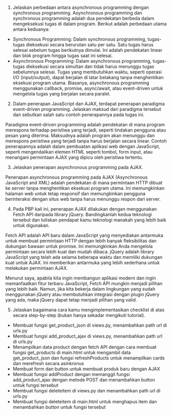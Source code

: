 1. Jelaskan perbedaan antara asynchronous programming dengan synchronous programming.
Asynchronous programming dan synchronous programming adalah dua pendekatan berbeda dalam mengeksekusi tugas di dalam program. Berikut adalah perbedaan utama antara keduanya:

- Synchronous Programming:
Dalam synchronous programming, tugas-tugas dieksekusi secara berurutan satu per satu.
Satu tugas harus selesai sebelum tugas berikutnya dimulai.
Ini adalah pendekatan linear dan blok program hingga tugas saat ini selesai.
- Asynchronous Programming:
Dalam asynchronous programming, tugas-tugas dieksekusi secara simultan dan tidak harus menunggu tugas sebelumnya selesai.
Tugas yang membutuhkan waktu, seperti operasi I/O (input/output), dapat berjalan di latar belakang tanpa menghentikan eksekusi program utama.
Biasanya, asynchronous programming menggunakan callback, promise, async/await, atau event-driven untuk mengelola tugas yang berjalan secara paralel.

2. Dalam penerapan JavaScript dan AJAX, terdapat penerapan paradigma event-driven programming. Jelaskan maksud dari paradigma tersebut dan sebutkan salah satu contoh penerapannya pada tugas ini.

Paradigma event-driven programming adalah pendekatan di mana program merespons terhadap peristiwa yang terjadi, seperti tindakan pengguna atau pesan yang diterima. Maksudnya adalah program akan menunggu dan merespons peristiwa yang terjadi tanpa harus berjalan secara linear. Contoh penerapannya adalah dalam pembuatan aplikasi web dengan JavaScript, seperti mengendalikan elemen HTML seperti tombol, form input, atau menangani permintaan AJAX yang dipicu oleh peristiwa tertentu.

3. Jelaskan penerapan asynchronous programming pada AJAX.

Penerapan asynchronous programming pada AJAX (Asynchronous JavaScript and XML) adalah pendekatan di mana permintaan HTTP dibuat ke server tanpa menghentikan eksekusi program utama. Ini memungkinkan halaman web untuk tetap responsif dan memungkinkan pengguna berinteraksi dengan situs web tanpa harus menunggu respon dari server.

4. Pada PBP kali ini, penerapan AJAX dilakukan dengan menggunakan Fetch API daripada library jQuery. Bandingkanlah kedua teknologi tersebut dan tuliskan pendapat kamu teknologi manakah yang lebih baik untuk digunakan.

Fetch API adalah API baru dalam JavaScript yang menyediakan antarmuka untuk membuat permintaan HTTP dengan lebih banyak fleksibilitas dan dukungan bawaan untuk promise. Ini memungkinkan Anda mengelola permintaan secara lebih kuat dan mudah dibaca.
jQuery adalah library JavaScript yang telah ada selama beberapa waktu dan memiliki dukungan kuat untuk AJAX. Ini memberikan antarmuka yang lebih sederhana untuk melakukan permintaan AJAX.

Menurut saya, apabila kita ingin membangun aplikasi modern dan ingin memanfaatkan fitur terbaru JavaScript, Fetch API mungkin menjadi pilihan yang lebih baik. Namun, jika kita bekerja dalam lingkungan yang sudah menggunakan jQuery atau membutuhkan integrasi dengan plugin jQuery yang ada, maka jQuery dapat tetap menjadi pilihan yang valid. 

5. Jelaskan bagaimana cara kamu mengimplementasikan checklist di atas secara step-by-step (bukan hanya sekadar mengikuti tutorial).
- Membuat fungsi get_product_json di views.py, menambahkan path url di urls.py
- Membuat fungsi add_product_ajax di views.py, menambahkan path url di urls.py
- Menampilkan data product dengan fetch API dengan cara membuat fungsi get_products di main.html untuk mengambil data get_product_json dan fungsi refreshProducts untuk menampilkan cards dan merefresh secara asinkronus
- Membuat form dan button untuk membuat produk baru dengan AJAX
- Membuat fungsi addProduct dengan memanggil fungsi add_product_ajax dengan metode POST dan menambahkan button untuk fungsi tersebut
- Membuat fungsi deleteitem di views.py dan menambahkan path url di urls.py
- Membuat fungsi deleteitem di main.html untuk menghapus item dan menambahkan button untuk fungsi tersebut